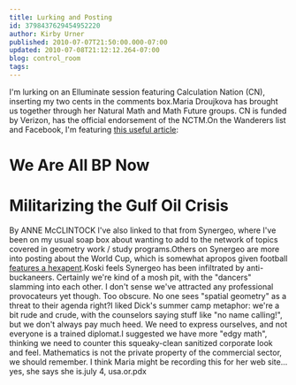 ```yaml
---
title: Lurking and Posting
id: 3798437629454952220
author: Kirby Urner
published: 2010-07-07T21:50:00.000-07:00
updated: 2010-07-08T21:12:12.264-07:00
blog: control_room
tags: 
---
```


[](https://blogger.googleusercontent.com/img/b/R29vZ2xl/AVvXsEhRXunNnw9i152yZfGdyzZvsKXrFQhLPndfORx-9NQPn_jEuQwCEG9Et81XR47cBccB9wNMAL0xArXQvR54TvKcXLf9WRiRfY0NKTSzzcggb8q3cYJRpZg1cZ0KmVY0FlGd3qPQ/s1600/thinkfinity.png)I'm lurking on an Elluminate session featuring Calculation Nation (CN), inserting my two cents in the comments box.Maria Droujkova has brought us together through her Natural Math and Math Future groups. CN is funded by Verizon, has the official endorsement of the NCTM.On the Wanderers list and Facebook, I'm featuring [this useful article](http://www.counterpunch.org/mcclintock06242010.html): 
# We Are All BP Now

# Militarizing the Gulf Oil Crisis

By ANNE McCLINTOCK
I've also linked to that from Synergeo, where I've been on my usual soap box about wanting to add to the network of topics covered in geometry work / study programs.Others on Synergeo are more into posting about the World Cup, which is somewhat apropos given football [features a hexapent](http://mybizmo.blogspot.com/2007/07/revisioning-hp4e-synergeo-34590.html).Koski feels Synergeo has been infiltrated by anti-buckaneers.  Certainly we're kind of a mosh pit, with the "dancers" slamming into each other.  I don't sense we've attracted any professional provocateurs yet though.  Too obscure.  No one sees "spatial geometry" as a threat to their agenda right?I liked Dick's summer camp metaphor:  we're a bit rude and crude, with the counselors saying stuff like "no name calling!", but we don't always pay much heed.  We need to express ourselves, and not everyone is a trained diplomat.I suggested we have more "edgy math", thinking we need to counter this squeaky-clean sanitized corporate look and feel.  Mathematics is not the private property of the commercial sector, we should remember.  I think Maria might be recording this for her web site... yes, she says she is.[](https://blogger.googleusercontent.com/img/b/R29vZ2xl/AVvXsEi5vucDgMn9jb3lF0aZ1IP8bXd9FhJzWyWakjbvRghJfvdft3EiOji-BlGKPEsVP0n8fa-QLeGp8iUoN_fUH3hTu7UcsA9SUBPN8ZzrI5NSlTxpc7ldr3DgXmQcJlr0wb7ptm44/s1600/005.JPG)july 4, usa.or.pdx